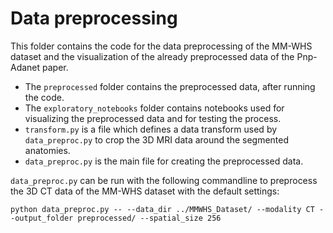# Data preprocessing
This folder contains the code for the data preprocessing of the MM-WHS dataset and the visualization of the already preprocessed data of the Pnp-Adanet paper. 

- The `preprocessed` folder contains the preprocessed data, after running the code.
- The `exploratory_notebooks` folder contains notebooks used for visualizing the preprocessed data and for testing the process. 
- `transform.py` is a file which defines a data transform used by `data_preproc.py` to crop the 3D MRI data around the segmented anatomies.
- `data_preproc.py` is the main file for creating the preprocessed data.

`data_preproc.py` can be run with the following commandline to preprocess the 3D CT data of the MM-WHS dataset with the default settings:
```
python data_preproc.py -- --data_dir ../MMWHS_Dataset/ --modality CT --output_folder preprocessed/ --spatial_size 256
```
